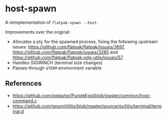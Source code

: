 # host-spawn

A reimplementation of `flatpak-spawn --host`.

Improvements over the original:

* Allocates a pty for the spawned process, fixing the following upstream issues: https://github.com/flatpak/flatpak/issues/3697, https://github.com/flatpak/flatpak/issues/3285 and https://github.com/flatpak/flatpak-xdg-utils/issues/57
* Handles SIGWINCH (terminal size changes)
* Passes through `$TERM` environment variable

## References

* https://github.com/owtaylor/PurpleEgg/blob/master/common/host-command.c
* https://github.com/gnunn1/tilix/blob/master/source/gx/tilix/terminal/terminal.d
